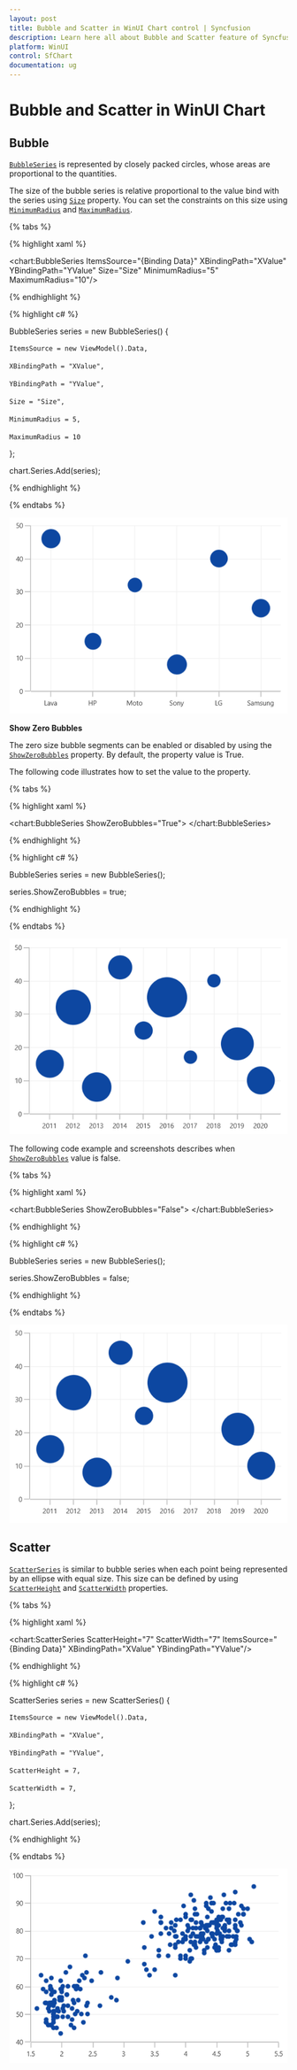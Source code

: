 ```yaml
---
layout: post
title: Bubble and Scatter in WinUI Chart control | Syncfusion
description: Learn here all about Bubble and Scatter feature of Syncfusion WinUI Chart control and more details.
platform: WinUI
control: SfChart
documentation: ug
---
```


# Bubble and Scatter in WinUI Chart

## Bubble 

[`BubbleSeries`](https://help.syncfusion.com/cr/WinUI/Syncfusion.UI.Xaml.Charts.BubbleSeries.html#) is represented by closely packed circles, whose areas are proportional to the quantities. 

The size of the bubble series is relative proportional to the value bind with the series using [`Size`](https://help.syncfusion.com/cr/WinUI/Syncfusion.UI.Xaml.Charts.BubbleSeries.html#Syncfusion_UI_Xaml_Charts_BubbleSeries_Size)  property. You can set the constraints on this size using [`MinimumRadius`](https://help.syncfusion.com/cr/WinUI/Syncfusion.UI.Xaml.Charts.BubbleSeries.html#Syncfusion_UI_Xaml_Charts_BubbleSeries_MaximumRadius) and [`MaximumRadius`](https://help.syncfusion.com/cr/WinUI/Syncfusion.UI.Xaml.Charts.BubbleSeries.html#Syncfusion_UI_Xaml_Charts_BubbleSeries_MaximumRadius).

{% tabs %}

{% highlight xaml %}

<chart:BubbleSeries ItemsSource="{Binding Data}" XBindingPath="XValue" YBindingPath="YValue" Size="Size" MinimumRadius="5" MaximumRadius="10"/>

{% endhighlight %}

{% highlight c# %}

BubbleSeries series = new BubbleSeries()
{

    ItemsSource = new ViewModel().Data,

    XBindingPath = "XValue",

    YBindingPath = "YValue",

    Size = "Size",

    MinimumRadius = 5,

    MaximumRadius = 10

};

chart.Series.Add(series);

{% endhighlight %}

{% endtabs %}

![Bubble chart type in WinUI](Series_images/bubble_chart.png)

**Show Zero Bubbles**

The zero size bubble segments can be enabled or disabled by using the [`ShowZeroBubbles`](https://help.syncfusion.com/cr/WinUI/Syncfusion.UI.Xaml.Charts.BubbleSeries.html#Syncfusion_UI_Xaml_Charts_BubbleSeries_ShowZeroBubblesProperty) property. By default, the property value is True.

The following code illustrates how to set the value to the property.

{% tabs %}

{% highlight xaml %}

<chart:BubbleSeries ShowZeroBubbles="True">
</chart:BubbleSeries>

{% endhighlight %}

{% highlight c# %}

BubbleSeries series = new BubbleSeries();

series.ShowZeroBubbles = true;

{% endhighlight %}

{% endtabs %}

![ShowZeroBubbles support in WinUI](Series_images/showzerobubble_true.png)

The following code example and screenshots describes when [`ShowZeroBubbles`](https://help.syncfusion.com/cr/WinUI/Syncfusion.UI.Xaml.Charts.BubbleSeries.html#Syncfusion_UI_Xaml_Charts_BubbleSeries_ShowZeroBubblesProperty) value is false.

{% tabs %}

{% highlight xaml %}

<chart:BubbleSeries ShowZeroBubbles="False">
</chart:BubbleSeries>

{% endhighlight %}

{% highlight c# %}

BubbleSeries series = new BubbleSeries();

series.ShowZeroBubbles = false;

{% endhighlight %}

{% endtabs %}

![ShowZeroBubbles support in WinUI Chart](Series_images/showzerobubble_false.png)

## Scatter

[`ScatterSeries`](https://help.syncfusion.com/cr/WinUI/Syncfusion.UI.Xaml.Charts.ScatterSeries.html#) is similar to bubble series when each point being represented by an ellipse with equal size. This size can be defined by using [`ScatterHeight`](https://help.syncfusion.com/cr/WinUI/Syncfusion.UI.Xaml.Charts.ScatterSeries.html#Syncfusion_UI_Xaml_Charts_ScatterSeries_ScatterHeight) and [`ScatterWidth`](https://help.syncfusion.com/cr/WinUI/Syncfusion.UI.Xaml.Charts.ScatterSeries.html#Syncfusion_UI_Xaml_Charts_ScatterSeries_ScatterWidth) properties.

{% tabs %}

{% highlight xaml %}

<chart:ScatterSeries ScatterHeight="7" ScatterWidth="7" ItemsSource="{Binding Data}" XBindingPath="XValue" YBindingPath="YValue"/>

{% endhighlight %}

{% highlight c# %}

ScatterSeries series = new ScatterSeries()
{

    ItemsSource = new ViewModel().Data,

    XBindingPath = "XValue",

    YBindingPath = "YValue",

    ScatterHeight = 7,

    ScatterWidth = 7,

};

chart.Series.Add(series);

{% endhighlight %}

{% endtabs %}

![Scatter chart type in WinUI](Series_images/scatter_chart.png)
